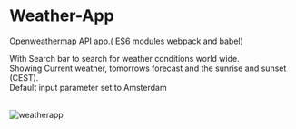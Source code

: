 <h1>Weather-App</h1>

Openweathermap API app.( ES6 modules webpack and babel)

With Search bar to search for weather conditions world wide. <br>
Showing Current weather, tomorrows forecast and the sunrise and sunset (CEST).<br>
Default input parameter set to Amsterdam<br><br>

![weatherapp](https://user-images.githubusercontent.com/38325801/128871830-2f0a2191-e80c-4b46-97a3-f4bcb911aef8.png)<br><br>
